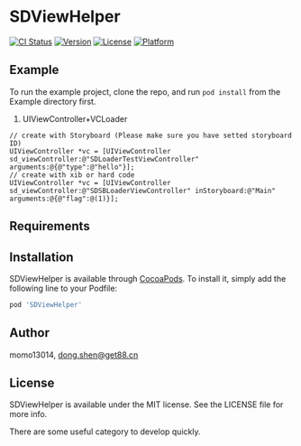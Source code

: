 # SDViewHelper

[![CI Status](http://img.shields.io/travis/momo13014/SDViewHelper.svg?style=flat)](https://travis-ci.org/momo13014/SDViewHelper)
[![Version](https://img.shields.io/cocoapods/v/SDViewHelper.svg?style=flat)](http://cocoapods.org/pods/SDViewHelper)
[![License](https://img.shields.io/cocoapods/l/SDViewHelper.svg?style=flat)](http://cocoapods.org/pods/SDViewHelper)
[![Platform](https://img.shields.io/cocoapods/p/SDViewHelper.svg?style=flat)](http://cocoapods.org/pods/SDViewHelper)

## Example

To run the example project, clone the repo, and run `pod install` from the Example directory first.

1. UIViewController+VCLoader
```
// create with Storyboard (Please make sure you have setted storyboard ID)
UIViewController *vc = [UIViewController sd_viewController:@"SDLoaderTestViewController" arguments:@{@"type":@"hello"}];
// create with xib or hard code
UIViewController *vc = [UIViewController sd_viewController:@"SDSBLoaderViewController" inStoryboard:@"Main" arguments:@{@"flag":@(1)}];
```

## Requirements

## Installation

SDViewHelper is available through [CocoaPods](http://cocoapods.org). To install
it, simply add the following line to your Podfile:

```ruby
pod 'SDViewHelper'
```

## Author

momo13014, dong.shen@get88.cn

## License

SDViewHelper is available under the MIT license. See the LICENSE file for more info.

There are some useful category to develop quickly.

